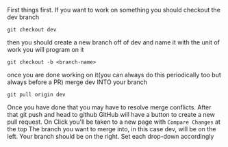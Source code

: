 First things first. If you want to work on something you should checkout the dev branch
```
git checkout dev
```
then you should create a new branch off of dev and name it with the unit of work you will program on it
```
git checkout -b <branch-name>
```
once you are done working on it(you can always do this periodically too but always before a PR) merge dev INTO your branch
```
git pull origin dev
```
Once you have done that you may have to resolve merge conflicts. After that git push and head to github
GitHub will have a button to create a new pull request. On Click you'll be taken to a new page with `Compare Changes` at the top
The branch you want to merge into, in this case dev, will be on the left. Your branch should be on the right. Set each drop-down accordingly